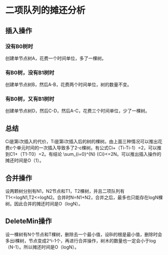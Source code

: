 


# 二项队列的摊还分析
## 插入操作
### 没有B0树时
创建单节点树A，花费一个时间单位，多了一棵树。
### 有B0树，没有B1树时
创建单节点树B，然后A-B，花费两个时间单位，树的数量不变。
### 有B0树，又有B1树时
创建单节点树D，然后C-D，然后A-C，花费三个时间单位，少了一棵树。
## 总结
Ci是第i次插入的代价，Ti是第i次插入后的树的棵树。由上面三种情况可以推出花费c个单元时间的一次插入导致多了2-c棵树。有公式Ci+（Ti-Ti-1）=2，可以推到C1+（T1-T0）=2。有结论 \sum_{i=0}^{N} {Ci}<=2N。可以推出插入操作的摊还时间是O（1）。
## 合并操作
设两颗树分别有N1，N2节点和T1，T2棵树，并且二项队列有T1<=logN1,T2<=logN2。合并时N=N1+N2，合并之后，最多也只能存在logN棵树。因此合并的摊还时间是O（logN）。
## DeleteMin操作
设一棵树有N个节点和T棵树，删除去一个最小值，设Bi的根是最小值，删除时会多出i棵树，节点变成2^i-1个，再进行合并操作，树木的数量也一定会小于log（N-1）。所以摊还时间是O（logN）。
